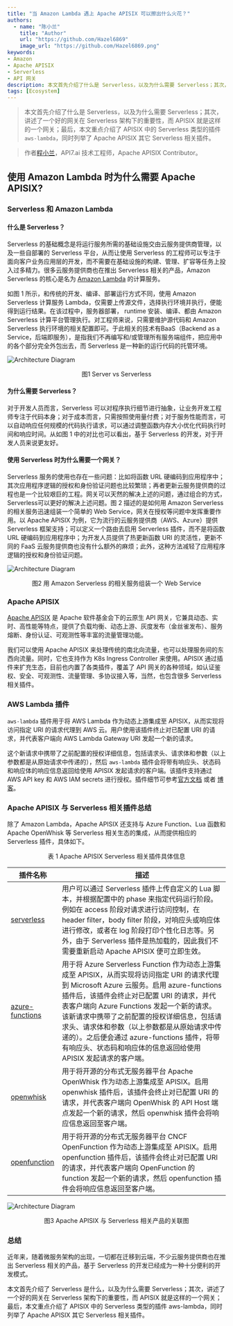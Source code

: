 ```yaml
---
title: "当 Amazon Lambda 遇上 Apache APISIX 可以擦出什么火花？"
authors:
  - name: "陈小兰"
    title: "Author"
    url: "https://github.com/Hazel6869"
    image_url: "https://github.com/Hazel6869.png"
keywords: 
- Amazon
- Apache APISIX
- Serverless
- API 网关
description: 本文首先介绍了什么是 Serverless，以及为什么需要 Serverless；其次，讲述了一个好的网关在 Serverless 架构下的重要性，而 APISIX 就是这样的一个网关；最后，本文重点介绍了 APISIX 中的 Serverless 类型的插件 aws-lambda，同时列举了 Apache APISIX 其它 Serverless 相关插件。
tags: [Ecosystem]
---
```


> 本文首先介绍了什么是 Serverless，以及为什么需要 Serverless；其次，讲述了一个好的网关在 Serverless 架构下的重要性，而 APISIX 就是这样的一个网关；最后，本文重点介绍了 APISIX 中的 Serverless 类型的插件 `aws-lambda`，同时列举了 Apache APISIX 其它 Serverless 相关插件。

<!--truncate-->

> 作者[程小兰](https://github.com/Hazel6869)，API7.ai 技术工程师，Apache APISIX Contributor。

## 使用 Amazon Lambda 时为什么需要 Apache APISIX?

### Serverless 和 Amazon Lambda

#### 什么是 Serverless？

Serverless 的基础概念是将运行服务所需的基础设施交由云服务提供商管理，以及一些自部署的 Serverless 平台，从而让使用 Serverless 的工程师可以专注于面向客户业务应用层的开发，而不需要在基础设施的构建、管理、扩容等任务上投入过多精力。很多云服务提供商也在推出 Serverless 相关的产品，Amazon Serverless 的核心是名为 [Amazon Lambda](https://aws.amazon.com/lambda) 的计算服务。

如图 1 所示，和传统的开发、编译、部署运行方式不同，使用 Amazon Serverless 计算服务 Lambda，仅需要上传源文件，选择执行环境并执行，便能得到运行结果。在该过程中，服务器部署， runtime 安装、编译、都由 Amazon Serverless 计算平台管理执行。对工程师来说，只需要维护源代码和 Amazon Serverless 执行环境的相关配置即可。于此相关的技术有BaaS（Backend as a Service，后端即服务），是指我们不再编写和/或管理所有服务端组件，把应用中的各个部分完全外包出去，而 Serverless 是一种新的运行代码的托管环境。

![Architecture Diagram](https://static.apiseven.com/2022/11/29/6386054bc6c9c.png)
<center>图1 Server vs Serverless</center>

#### 为什么需要 Serverless？

对于开发人员而言，Serverless 可以对程序执行细节进行抽象，让业务开发工程师专注于代码本身；对于成本而言，只需按照使用量付费；对于服务性能而言，可以自动响应任何规模的代码执行请求，可以通过调整函数内存大小优化代码执行时间和响应时间。从如图 1 中的对比也可以看出，基于 Serverless 的开发，对于开发人员来说更友好。

#### 使用 Serverless 时为什么需要一个网关？

Serverless 服务的使用也存在一些问题：比如将函数 URL 硬编码到应用程序中；其次应用程序逻辑的授权和身份验证问题也比较繁琐；再者更新云服务提供商的过程也是一个比较艰巨的工程。网关可以天然的解决上述的问题，通过组合的方式，Serverless可以更好的解决上述问题。图 2 描述的是如何用 Amazon Serverless 的相关服务迅速组装一个简单的 Web Service，网关在授权等问题中发挥重要作用。以 Apache APISIX 为例，它为流行的云服务提供商（AWS、Azure）提供 Serverless 框架支持；可以定义一个路由去启用 Serverless 插件，而不是将函数 URL 硬编码到应用程序中；为开发人员提供了热更新函数 URI 的灵活性，更新不同的 FaaS 云服务提供商也没有什么额外的麻烦；此外，这种方法减轻了应用程序逻辑的授权和身份验证问题。

![Architecture Diagram](https://static.apiseven.com/2022/11/29/6385ff2ce13c3.png)
<center>图2 用 Amazon Serverless 的相关服务组装一个 Web Service </center>

### Apache APISIX

[Apache APISIX](https://apisix.apache.org/) 是 Apache 软件基金会下的云原生 API 网关，它兼具动态、实时、高性能等特点，提供了负载均衡、动态上游、灰度发布（金丝雀发布）、服务熔断、身份认证、可观测性等丰富的流量管理功能。

我们可以使用 Apache APISIX 来处理传统的南北向流量，也可以处理服务间的东西向流量。同时，它也支持作为 K8s Ingress Controller 来使用。APISIX 通过插件来扩充生态，目前也内置了各类插件，覆盖了 API 网关的各种领域，如认证鉴权、安全、可观测性、流量管理、多协议接入等，当然，也包含很多 Serverless 相关插件。

### AWS Lambda 插件

`aws-lambda` 插件用于将 AWS Lambda 作为动态上游集成至 APISIX，从而实现将访问指定 URI 的请求代理到 AWS 云。用户使用该插件终止对已配置 URI 的请求，并代表客户端向 AWS Lambda Gateway URI 发起一个新的请求。

这个新请求中携带了之前配置的授权详细信息，包括请求头、请求体和参数（以上参数都是从原始请求中传递的），然后 `aws-lambda` 插件会将带有响应头、状态码和响应体的响应信息返回给使用 APISIX 发起请求的客户端。该插件支持通过 AWS API key 和 AWS IAM secrets 进行授权。插件细节可参考[官方文档](https://apisix.apache.org/zh/docs/apisix/plugins/aws-lambda) 或者 [博客](https://blog.bisakh.com/blog/aws-lambda-apisix)。

### Apache APISIX 与 Serverless 相关插件总结

除了 Amazon Lambda，Apache APISIX 还支持与 Azure Function、Lua 函数和 Apache OpenWhisk 等 Serverless 相关生态的集成，从而提供相应的 Serverless 插件，具体如下。
<center>表 1 Apache APISIX Serverless 相关插件具体信息</center>

|  插件名称 | 描述  |
|  ----  | ----- |
| [serverless](https://apisix.apache.org/docs/apisix/plugins/serverless/) | 用户可以通过 Serverless 插件上传自定义的 Lua 脚本，并根据配置中的 phase 来指定代码运行阶段。例如在 access 阶段对请求进行访问控制，在 header filter，body filter 阶段，对响应头或响应体进行修改，或者在 log 阶段打印个性化日志等。另外，由于 Serverless 插件是热加载的，因此我们不需要重新启动 Apache APISIX 便可立即生效。|
| [azure-functions](https://apisix.apache.org/docs/apisix/plugins/azure-functions/) | 用于将 Azure Serverless Function 作为动态上游集成至 APISIX，从而实现将访问指定 URI 的请求代理到 Microsoft Azure 云服务。启用 azure-functions 插件后，该插件会终止对已配置 URI 的请求，并代表客户端向 Azure Functions 发起一个新的请求。该新请求中携带了之前配置的授权详细信息，包括请求头、请求体和参数（以上参数都是从原始请求中传递的）。之后便会通过 azure-functions 插件，将带有响应头、状态码和响应体的信息返回给使用 APISIX 发起请求的客户端。 |
| [openwhisk](https://apisix.apache.org/docs/apisix/plugins/openwhisk/) | 用于将开源的分布式无服务器平台 Apache OpenWhisk 作为动态上游集成至 APISIX。启用 openwhisk 插件后，该插件会终止对已配置 URI 的请求，并代表客户端向 OpenWhisk 的 API Host 端点发起一个新的请求，然后 openwhisk 插件会将响应信息返回至客户端。 |
| [openfunction](https://apisix.apache.org/docs/apisix/plugins/openfunction/) | 用于将开源的分布式无服务器平台 CNCF OpenFunction 作为动态上游集成至 APISIX。启用 openfunction 插件后，该插件会终止对已配置 URI 的请求，并代表客户端向 OpenFunction 的 function 发起一个新的请求，然后 openfunction 插件会将响应信息返回至客户端。 |

![Architecture Diagram](https://static.apiseven.com/2022/12/01/638842425ec60.png)
<center>图3 Apache APISIX 与 Serverless 相关产品的关联图 </center>

### 总结

近年来，随着微服务架构的出现，一切都在迁移到云端，不少云服务提供商也在推出 Serverless 相关的产品，基于 Serverless 的开发已经成为一种十分便利的开发模式。

本文首先介绍了 Serverless 是什么，以及为什么需要 Serverless；其次，讲述了一个好的网关在 Serverless 架构下的重要性，而 APISIX 就是这样的一个网关；最后，本文重点介绍了 APISIX 中的 Serverless 类型的插件 aws-lambda，同时列举了 Apache APISIX 其它 Serverless 相关插件。
